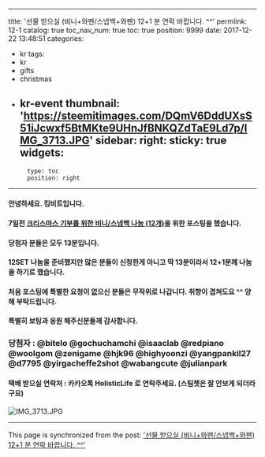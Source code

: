 
---
title: '선물 받으실 (비니+와펜/스넵백+와펜) 12+1 분 연락 바랍니다. ^^'
permlink: 12-1
catalog: true
toc_nav_num: true
toc: true
position: 9999
date: 2017-12-22 13:48:51
categories:
- kr
tags:
- kr
- gifts
- christmas
- kr-event
thumbnail: 'https://steemitimages.com/DQmV6DddUXsS51iJcwxf5BtMKte9UHnJfBNKQZdTaE9Ld7p/IMG_3713.JPG'
sidebar:
    right:
        sticky: true
widgets:
    -
        type: toc
        position: right
---


#### 안녕하세요. 킹비트입니다. 
#### 7일전 [크리스마스 기부를 위한 비니/스냅백 나눔 (12개)](https://steemkr.com/kr/@kingbit/12 )을 위한 포스팅을 했습니다. 
#### 당첨자 분들은 모두 13분입니다. 
#### 12SET 나눔을 준비했지만 많은 분들이 신청한게 아니고 딱 13분이라서 12+1분께 나눔을 하기로 했습니다. 
#### 처음 포스팅에 특별한 요청이 없으신 분들은 무작위로 나갑니다. 취향이 겹쳐도요 ^^ 양해 부탁드립니다.
#### 특별히 보팅과 응원 해주신분들께 감사합니다. 

### 당첨자 : @bitelo @gochuchamchi @isaaclab @redpiano @woolgom @zenigame @hjk96 @highyoonzi @yangpankil27 @d7795 @yirgacheffe2shot @wabangcute @julianpark

#### 택배 받으실 연락처 : 카카오톡 HolisticLife 로 연락주세요. (스팀쳇은 잘 안보게 되더라구요)

![IMG_3713.JPG](https://steemitimages.com/DQmV6DddUXsS51iJcwxf5BtMKte9UHnJfBNKQZdTaE9Ld7p/IMG_3713.JPG)

- - -

This page is synchronized from the post: ['선물 받으실 (비니+와펜/스넵백+와펜) 12+1 분 연락 바랍니다. ^^'](https://steemit.com/@kingbit/12-1)
